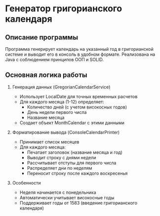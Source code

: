 # Генератор григорианского календаря
## Описание программы
Программа генерирует календарь на указанный год в григорианской системе и выводит его в консоль в удобном формате. Реализована на Java с соблюдением принципов ООП и SOLID.

## Основная логика работы
1. Генерация данных (GregorianCalendarService)
   - Использует LocalDate для точных временных расчетов 
   - Для каждого месяца (1-12) определяет:
     - Количество дней (с учетом високосных годов)
     - День недели первого числа 
     - Название месяца 
   - Создает объект MonthCalendar с этими данными

2. Форматирование вывода (ConsoleCalendarPrinter)
   - Принимает список месяцев 
   - Для каждого месяца:
     - Печатает заголовок (название месяца и год)
     - Выводит строку с днями недели 
     - Рассчитывает отступы для первого числа 
     - Распределяет дни по неделям 
     - Переносит строку после каждого воскресенья

3. Особенности 
   - Неделя начинается с понедельника 
   - Автоматически учитывает високосные годы 
   - Поддерживает годы от 1583 (введение григорианского календаря)